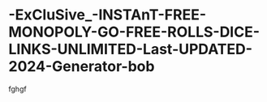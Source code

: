 # -ExCluSive_-INSTAnT-FREE-MONOPOLY-GO-FREE-ROLLS-DICE-LINKS-UNLIMITED-Last-UPDATED-2024-Generator-bob
fghgf
